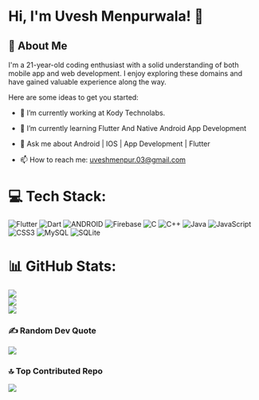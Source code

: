 # Hi, I'm Uvesh Menpurwala! 👋


<!--![Uvesh's github stats](https://github-readme-stats.vercel.app/api?username=uveshm003&show_icons=true&theme=react) -->

## 🚀 About Me
I'm a 21-year-old coding enthusiast with a solid understanding of both mobile app and web development. I enjoy exploring these domains and have gained valuable experience along the way.

<!-- <br>  -->
<!-- <p align="left"> <img src="https://komarev.com/ghpvc/?username=uveshm003" alt="uveshm003" /> </p> -->
<!-- <br /> -->

Here are some ideas to get you started:

- 🔭 I’m currently working at Kody Technolabs.
  
- 🌱 I’m currently learning Flutter And Native Android App Development
  
- 💬 Ask me about Android | IOS | App Development | Flutter
  
- 📫 How to reach me: uveshmenpur.03@gmail.com
  
<!-- - ⚡ Fun fact: ... -->
<!-- - 👯 I’m looking to collaborate on ...  -->


# 💻 Tech Stack:
![Flutter](https://img.shields.io/badge/Flutter-%2302569B.svg?style=for-the-badge&logo=Flutter&logoColor=white) ![Dart](https://img.shields.io/badge/dart-%230175C2.svg?style=for-the-badge&logo=dart&logoColor=white) ![ANDROID](https://img.shields.io/badge/android-%2320232a.svg?style=for-the-badge&logo=android&logoColor=%a4c639) ![Firebase](https://img.shields.io/badge/firebase-%23039BE5.svg?style=for-the-badge&logo=firebase) ![C](https://img.shields.io/badge/c-%2300599C.svg?style=for-the-badge&logo=c&logoColor=white) ![C++](https://img.shields.io/badge/c++-%2300599C.svg?style=for-the-badge&logo=c%2B%2B&logoColor=white) ![Java](https://img.shields.io/badge/java-%23ED8B00.svg?style=for-the-badge&logo=java&logoColor=white) ![JavaScript](https://img.shields.io/badge/javascript-%23323330.svg?style=for-the-badge&logo=javascript&logoColor=%23F7DF1E) ![CSS3](https://img.shields.io/badge/css3-%231572B6.svg?style=for-the-badge&logo=css3&logoColor=white) ![MySQL](https://img.shields.io/badge/mysql-%2300f.svg?style=for-the-badge&logo=mysql&logoColor=white) ![SQLite](https://img.shields.io/badge/sqlite-%2307405e.svg?style=for-the-badge&logo=sqlite&logoColor=white) 

# 📊 GitHub Stats:
![](https://github-readme-stats.vercel.app/api?username=uveshm003&theme=radical&hide_border=false&include_all_commits=false&count_private=true)<br/>
![](https://github-readme-streak-stats.herokuapp.com/?user=uveshm003&theme=radical&hide_border=false)<br/>
![](https://github-readme-stats.vercel.app/api/top-langs/?username=uveshm003&theme=radical&hide_border=false&include_all_commits=false&count_private=true&layout=compact)

### ✍️ Random Dev Quote
![](https://quotes-github-readme.vercel.app/api?type=horizontal&theme=radical)

### 🔝 Top Contributed Repo
![](https://github-contributor-stats.vercel.app/api?username=uveshm003&limit=5&theme=dracula&combine_all_yearly_contributions=true)

